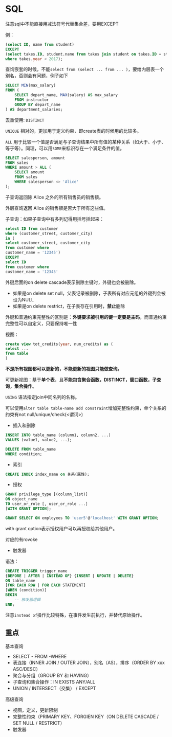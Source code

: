 # SQL

注意sql中不能直接用减法符号代替集合差，要用EXCEPT

例：

```sql
(select ID, name from student) 
EXCEPT
(select takes.ID, student.name from takes join student on takes.ID = student.ID
where takes.year < 2017);
```

查询嵌套的时候，不能`select from (select ... from ... )`，要给内层表一个别名，否则会有问题，例子如下

```sql
SELECT MIN(max_salary)
FROM (
    SELECT depart_name, MAX(salary) AS max_salary
    FROM instructor
    GROUP BY depart_name
) AS department_salaries;
```

去重使用: `DISTINCT`

`UNIQUE` 相对的，更加用于定义约束，即create表的时候用的比较多。

`ALL` 用于比较一个值是否满足与子查询结果中所有值的某种关系（如大于、小于、等于等）。同理，可以用`SOME`来标识存在一个满足条件的值。

```sql
SELECT salesperson, amount
FROM sales
WHERE amount > ALL (
    SELECT amount
    FROM sales
    WHERE salesperson <> 'Alice'
);
```

子查询返回除 Alice 之外的所有销售员的销售额。

外层查询返回 Alice 的销售额是否大于所有这些值。

子查询：如果子查询中有多列记得用括号括起来：

```sql
select ID from customer
where (customer_street, customer_city)
in (
select customer_street, customer_city
from customer where 
customer_name = '12345')
EXCEPT 
select ID 
from customer where 
customer_name = '12345'
```

外键后面的on delete cascade表示删除主键时，外键也会被删除。

- 如果是on delete set null，父表记录被删除，子表所有对应元组的外键列会被设为NULL
- 如果是on delete restrict，在子表存在引用时，**禁止**删除


外键和普通约束完整性的区别是：**外键要求被引用的键一定要是主码**，而普通约束完整性可以自定义，只要保持唯一性

视图：

```sql
create view tot_credits(year, num_credits) as (
select ...
from table 
)
```

**不是所有视图都可以更新的，不能更新的视图只能做查询。**

可更新视图：基于**单个表**，且**不能包含聚合函数，DISTINCT，窗口函数，子查询，集合操作**。

`USING` 语法指定join中同名列的名称。

可以使用`alter table table-name add constraint`增加完整性约束，单个关系的约束有not null/unique/check(<谓词>)

- 插入和删除

```sql
INSERT INTO table_name (column1, column2, ...)
VALUES (value1, value2, ...);

DELETE FROM table_name
WHERE condition;
```

- 索引

```sql
CREATE INDEX index_name on 关系(属性);
```

- 授权

```sql
GRANT privilege_type [(column_list)] 
ON object_name 
TO user_or_role [, user_or_role ...]
[WITH GRANT OPTION];

GRANT SELECT ON employees TO 'user5'@'localhost' WITH GRANT OPTION;
```

with grant option表示授权用户可以再授权给其他用户。

对应的有rovoke

- 触发器

语法：

```sql
CREATE TRIGGER trigger_name
{BEFORE | AFTER | INSTEAD OF} {INSERT | UPDATE | DELETE}
ON table_name
[FOR EACH ROW | FOR EACH STATEMENT]
[WHEN (condition)]
BEGIN
    -- 触发器逻辑
END;
```

注意`instead of`操作比较特殊，在事件发生前执行，并替代原始操作。

## 重点

基本查询

- SELECT - FROM -WHERE
- 表连接（INNER JOIN / OUTER JOIN），别名（AS），排序（ORDER BY xxx ASC/DESC）
- 聚合与分组（GROUP BY 和 HAVING）
- 子查询和集合操作：IN EXISTS ANY/ALL
- UNION / INTERSECT（交集） / EXCEPT

高级查询

- 视图，定义，更新限制
- 完整性约束（PRIMARY KEY、FORGIEN KEY（ON DELETE CASCADE / SET NULL / RESTRICT）
- 触发器


